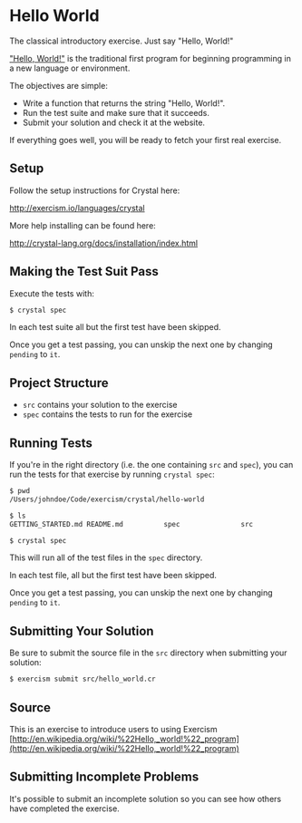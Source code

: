 # Hello World

The classical introductory exercise. Just say "Hello, World!"

["Hello, World!"](http://en.wikipedia.org/wiki/%22Hello,_world!%22_program) is
the traditional first program for beginning programming in a new language
or environment.

The objectives are simple:

- Write a function that returns the string "Hello, World!".
- Run the test suite and make sure that it succeeds.
- Submit your solution and check it at the website.

If everything goes well, you will be ready to fetch your first real exercise.

## Setup

Follow the setup instructions for Crystal here:

http://exercism.io/languages/crystal

More help installing can be found here:

http://crystal-lang.org/docs/installation/index.html

## Making the Test Suit Pass

Execute the tests with:

```bash
$ crystal spec
```

In each test suite all but the first test have been skipped.

Once you get a test passing, you can unskip the next one by changing `pending` to `it`.

## Project Structure

* `src` contains your solution to the exercise
* `spec` contains the tests to run for the exercise

## Running Tests

If you're in the right directory (i.e. the one containing `src` and `spec`), you can run the tests for that exercise by running `crystal spec`:

```bash
$ pwd
/Users/johndoe/Code/exercism/crystal/hello-world

$ ls
GETTING_STARTED.md README.md          spec               src

$ crystal spec
```

This will run all of the test files in the `spec` directory.

In each test file, all but the first test have been skipped.

Once you get a test passing, you can unskip the next one by changing `pending` to `it`.

## Submitting Your Solution

Be sure to submit the source file in the `src` directory when submitting your solution:

```bash
$ exercism submit src/hello_world.cr
```

## Source

This is an exercise to introduce users to using Exercism [http://en.wikipedia.org/wiki/%22Hello,_world!%22_program](http://en.wikipedia.org/wiki/%22Hello,_world!%22_program)

## Submitting Incomplete Problems
It's possible to submit an incomplete solution so you can see how others have completed the exercise.

